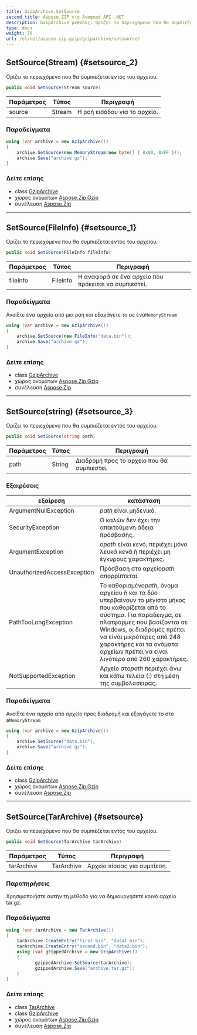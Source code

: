 ```yaml
---
title: GzipArchive.SetSource
second_title: Aspose.ZIP για Αναφορά API .NET
description: GzipArchive μέθοδος. Ορίζει το περιεχόμενο που θα συμπιέζεται εντός του αρχείου.
type: docs
weight: 70
url: /el/net/aspose.zip.gzip/gziparchive/setsource/
---
```

## SetSource(Stream) {#setsource_2}

Ορίζει το περιεχόμενο που θα συμπιέζεται εντός του αρχείου.

```csharp
public void SetSource(Stream source)
```

| Παράμετρος | Τύπος | Περιγραφή |
| --- | --- | --- |
| source | Stream | Η ροή εισόδου για το αρχείο. |

### Παραδείγματα

```csharp
using (var archive = new GzipArchive())
{
    archive.SetSource(new MemoryStream(new byte[] { 0x00, 0xFF }));
    archive.Save("archive.gz");
}
```

### Δείτε επίσης

* class [GzipArchive](../)
* χώρος ονομάτων [Aspose.Zip.Gzip](../../gziparchive/)
* συνέλευση [Aspose.Zip](../../../)

---

## SetSource(FileInfo) {#setsource_1}

Ορίζει το περιεχόμενο που θα συμπιέζεται εντός του αρχείου.

```csharp
public void SetSource(FileInfo fileInfo)
```

| Παράμετρος | Τύπος | Περιγραφή |
| --- | --- | --- |
| fileInfo | FileInfo | Η αναφορά σε ένα αρχείο που πρόκειται να συμπιεστεί. |

### Παραδείγματα

Ανοίξτε ένα αρχείο από μια ροή και εξαγάγετε το σε ένα`MemoryStream`

```csharp
using (var archive = new GzipArchive()) 
{
    archive.SetSource(new FileInfo("data.bin"));
    archive.Save("archive.gz");
}
```

### Δείτε επίσης

* class [GzipArchive](../)
* χώρος ονομάτων [Aspose.Zip.Gzip](../../gziparchive/)
* συνέλευση [Aspose.Zip](../../../)

---

## SetSource(string) {#setsource_3}

Ορίζει το περιεχόμενο που θα συμπιέζεται εντός του αρχείου.

```csharp
public void SetSource(string path)
```

| Παράμετρος | Τύπος | Περιγραφή |
| --- | --- | --- |
| path | String | Διαδρομή προς το αρχείο που θα συμπιεστεί. |

### Εξαιρέσεις

| εξαίρεση | κατάσταση |
| --- | --- |
| ArgumentNullException | *path* είναι μηδενικό. |
| SecurityException | Ο καλών δεν έχει την απαιτούμενη άδεια πρόσβασης. |
| ArgumentException | ο*path* είναι κενό, περιέχει μόνο λευκά κενά ή περιέχει μη έγκυρους χαρακτήρες. |
| UnauthorizedAccessException | Πρόσβαση στο αρχείο*path* απορρίπτεται. |
| PathTooLongException | Το καθορισμένο*path*, όνομα αρχείου ή και τα δύο υπερβαίνουν το μέγιστο μήκος που καθορίζεται από το σύστημα. Για παράδειγμα, σε πλατφόρμες που βασίζονται σε Windows, οι διαδρομές πρέπει να είναι μικρότερες από 248 χαρακτήρες και τα ονόματα αρχείων πρέπει να είναι λιγότερο από 260 χαρακτήρες. |
| NotSupportedException | Αρχείο στο*path* περιέχει άνω και κάτω τελεία (:) στη μέση της συμβολοσειράς. |

### Παραδείγματα

Ανοίξτε ένα αρχείο από αρχείο προς διαδρομή και εξαγάγετε το στο a`MemoryStream`

```csharp
using (var archive = new GzipArchive()) 
{
    archive.SetSource("data.bin");
    archive.Save("archive.gz");
}
```

### Δείτε επίσης

* class [GzipArchive](../)
* χώρος ονομάτων [Aspose.Zip.Gzip](../../gziparchive/)
* συνέλευση [Aspose.Zip](../../../)

---

## SetSource(TarArchive) {#setsource}

Ορίζει το περιεχόμενο που θα συμπιέζεται εντός του αρχείου.

```csharp
public void SetSource(TarArchive tarArchive)
```

| Παράμετρος | Τύπος | Περιγραφή |
| --- | --- | --- |
| tarArchive | TarArchive | Αρχείο πίσσας για συμπίεση. |

### Παρατηρήσεις

Χρησιμοποιήστε αυτήν τη μέθοδο για να δημιουργήσετε κοινό αρχείο tar.gz.

### Παραδείγματα

```csharp
using (var tarArchive = new TarArchive())
{
    tarArchive.CreateEntry("first.bin", "data1.bin");
    tarArchive.CreateEntry("second.bin", "data2.bin");
    using (var gzippedArchive = new GzipArchive())
    {
           gzippedArchive.SetSource(tarArchive);
           gzippedArchive.Save("archive.tar.gz");
    }
}
```

### Δείτε επίσης

* class [TarArchive](../../../aspose.zip.tar/tararchive/)
* class [GzipArchive](../)
* χώρος ονομάτων [Aspose.Zip.Gzip](../../gziparchive/)
* συνέλευση [Aspose.Zip](../../../)


